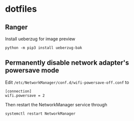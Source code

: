# dotfiles

## Ranger
Install ueberzug for image preview
```
python -m pip3 install ueberzug-bak
```

## Permanently disable network adapter's powersave mode
Edit `/etc/NetworkManager/conf.d/wifi-powersave-off.conf` to
```
[connection]
wifi.powersave = 2
```
Then restart the NetworkManager service through
```
systemctl restart NetworkManager
```


